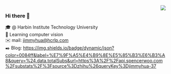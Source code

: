 <img align='right' src="https://github-readme-stats.vercel.app/api?username=JimmyHHua&show_icons=true">

### Hi there 👋
🎓 @ Harbin Institute Technology University <br>
📖 Learning computer vision <br>
✉️ mail: [jimmyhua@hcrlp.com](mailto:jimmyhua@hcrlp.com) <br>
✒️ Blog: https://img.shields.io/badge/dynamic/json?color=0084ff&label=%E7%9F%A5%E4%B9%8E%E5%85%B3%E6%B3%A8&query=%24.data.totalSubs&url=https%3A%2F%2Fapi.spencerwoo.com%2Fsubstats%2F%3Fsource%3Dzhihu%26queryKey%3Djimmyhua-37
